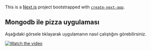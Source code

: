 This is a [Next.js](https://nextjs.org/) project bootstrapped with [`create-next-app`](https://github.com/vercel/next.js/tree/canary/packages/create-next-app).

## Mongodb ile pizza uygulaması

Aşağıdaki görsele tıklayarak uygulamanın nasıl çalıştığını görebilirsiniz.

[![Watch the video](https://i.hizliresim.com/lwfoog7.png)](https://youtu.be/pKsUcm52YTs)
